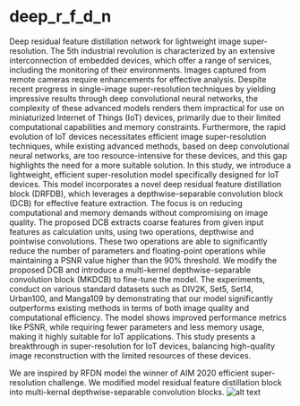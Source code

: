 # deep_r_f_d_n
Deep residual feature distillation network for lightweight image super-resolution. The 5th industrial revolution is characterized by an extensive interconnection of embedded devices, which
offer a range of services, including the monitoring of their environments. Images captured from remote cameras
require enhancements for effective analysis. Despite recent progress in single-image super-resolution techniques
by yielding impressive results through deep convolutional neural networks, the complexity of these advanced
models renders them impractical for use on miniaturized Internet of Things (IoT) devices, primarily due to their
limited computational capabilities and memory constraints. Furthermore, the rapid evolution of IoT devices
necessitates efficient image super-resolution techniques, while existing advanced methods, based on deep
convolutional neural networks, are too resource-intensive for these devices, and this gap highlights the need for
a more suitable solution. In this study, we introduce a lightweight, efficient super-resolution model specifically
designed for IoT devices. This model incorporates a novel deep residual feature distillation block (DRFDB),
which leverages a depthwise-separable convolution block (DCB) for effective feature extraction. The focus
is on reducing computational and memory demands without compromising on image quality. The proposed
DCB extracts coarse features from given input features as calculation units, using two operations, depthwise
and pointwise convolutions. These two operations are able to significantly reduce the number of parameters
and floating-point operations while maintaining a PSNR value higher than the 90% threshold. We modify
the proposed DCB and introduce a multi-kernel depthwise-separable convolution block (MKDCB) to fine-tune
the model. The experiments, conduct on various standard datasets such as DIV2K, Set5, Set14, Urban100,
and Manga109 by demonstrating that our model significantly outperforms existing methods in terms of both
image quality and computational efficiency. The model shows improved performance metrics like PSNR, while
requiring fewer parameters and less memory usage, making it highly suitable for IoT applications. This study
presents a breakthrough in super-resolution for IoT devices, balancing high-quality image reconstruction with
the limited resources of these devices.

We are inspired by RFDN model the winner of AIM 2020 efficient super-resolution challenge. We modified model residual feature distillation block into multi-kernal depthwise-separable convolution blocks. ![alt text](https://github.com/[sevaramardi]/[deep_r_f_d_n]/blob/[main]/mkdcb.jpg?raw=true)









 
